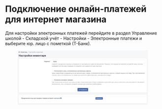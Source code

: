 # Подключение онлайн-платежей для интернет магазина

Для настройки электронных платежей перейдите в раздел Управление школой - Складской учёт - Настройки - Электронные платежи и выберите  юр. лицо с пометкой (Т-Банк).

<figure><img src="../.gitbook/assets/image (5).png" alt=""><figcaption></figcaption></figure>
